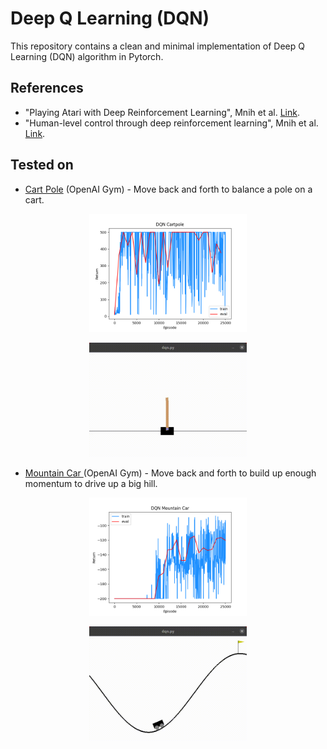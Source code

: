 # Deep Q Learning (DQN)
This repository contains a clean and minimal implementation of Deep Q Learning (DQN) algorithm in Pytorch.

## References
* "Playing Atari with Deep Reinforcement Learning", Mnih et al. [Link](https://www.cs.toronto.edu/~vmnih/docs/dqn.pdf).
* "Human-level control through deep reinforcement learning", Mnih et al. [Link](https://web.stanford.edu/class/psych209/Readings/MnihEtAlHassibis15NatureControlDeepRL.pdf).

## Tested on
* [Cart Pole](https://gym.openai.com/envs/CartPole-v1/) (OpenAI Gym) - Move back and forth to balance a pole on a cart.

<p align="center">
<img src=".media/dqn_cartpole.png" width="50%" height="50%"/>
</p>

<p align="center">
<img src=".media/dqn_cartpole.gif" width="50%" height="50%"/>
</p>

* [Mountain Car ](https://gym.openai.com/envs/MountainCar-v0/) (OpenAI Gym) - Move back and forth to build up enough momentum to drive up a big hill.

<p align="center">
<img src=".media/dqn_mountain_car.png" width="50%" height="50%"/>
</p>

<p align="center">
<img src=".media/dqn_mountain_car.gif" width="50%" height="50%"/>
</p>
